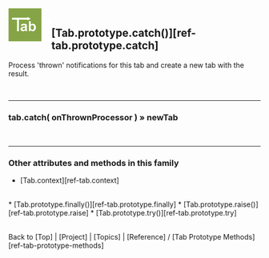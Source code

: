 <a name="top" ></a>

<img src="../img/tab-logo128.png" alt="Tab logo" align="left" style="float:left; margin-top:-22px;" height="66" /><img src="../img/1x1.png" align="left" style="float:left;" height="44" width="20" />
## [Tab.prototype.catch()][ref-tab.prototype.catch]

Process 'thrown' notifications for this tab and create a new tab with the result.

<br />

---
### tab.catch( onThrownProcessor ) » newTab

<br />

---
### Other attributes and methods in this family

*   [Tab.context][ref-tab.context]
<br />
*   [Tab.prototype.finally()][ref-tab.prototype.finally]
*   [Tab.prototype.raise()][ref-tab.prototype.raise]
*   [Tab.prototype.try()][ref-tab.prototype.try]



<br /> Back to [Top] | [Project] | [Topics] | [Reference] / [Tab Prototype Methods][ref-tab-prototype-methods] <br />

